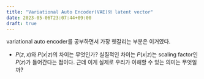 ```yaml
---
title: "Variational Auto Encoder(VAE)와 latent vector"
date: 2023-05-06T23:07:44+09:00
draft: true
---
```


variational auto encoder를 공부하면서 가장 헷갈리는 부분은 이거였다.

- $P(z, x)$와 $P(x|z)$의 차이는 무엇인가? 실질적인 차이는 $P(x|z)$는 scaling factor인 $P(z)$가 들어간다는 점이다. 근데 이게 실제로 우리가 이해할 수 있는 의미는 무엇일까?